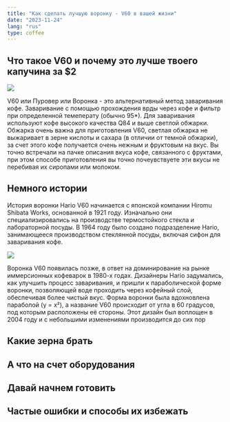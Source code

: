 ```yaml
---
title: "Как сделать лучшую воронку - V60 в вашей жизни"
date: "2023-11-24"
lang: "rus"
type: coffee
---
```


## Что такое V60 и почему это лучше твоего капучина за $2

![](харио_хере)

V60 или Пуровер или Воронка - это альтернативный метод заваривания кофе.
Заваривание с помощью прохождения врды через кофе и фильтр при определенной темеперату (обычно 95*).
Для заваривания используют кофе высокого качества Q84 и выше светлой обжарки.
Обжарка очень важна для приготовления V60, светлая обжарка не выжаривает в зерне кислоты и сахара (в отличии от темной обжарки), за счет этого кофе получается очень нежным и фруктовым на вкус.
Вы точно встречали на пачке описания вкуса кофе, связанного с фруктами, при этом способе приготовления вы точно почеувствуете эти вкусы не перебивая их сиропами или молоком.

## Немного истории

История воронки Hario V60 начинается с японской компании Hiromu Shibata Works, основанной в 1921 году. Изначально они специализировались на производстве термостойкого стекла и лабораторной посуды. В 1964 году было создано подразделение Hario, занимающееся производством стеклянной посуды, включая сифон для заваривания кофе.

![](сифон_хере)

Воронка V60 появилась позже, в ответ на доминирование на рынке иммерсионных кофеварок в 1980-х годах. Дизайнеры Hario задумались, как улучшить процесс заваривания, и пришли к параболической форме воронки, позволяющей воде проходить через кофейный слой, обеспечивая более чистый вкус. Форма воронки была вдохновлена параболой (y = x²), а название V60 происходит от угла в 60 градусов, под которым расположены её стороны. Этот дизайн был воплощен в 2004 году и с небольшими изменениями производится до сих пор

## Какие зерна брать

## А что на счет оборудования

## Давай начнем готовить

## Частые ошибки и способы их избежать

